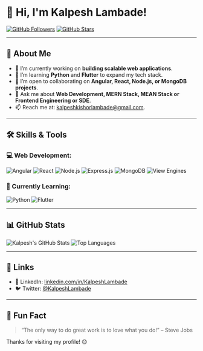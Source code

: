 # 👋 Hi, I'm Kalpesh Lambade!

[![GitHub Followers](https://img.shields.io/github/followers/KalpeshLambade?label=Followers&style=social)](https://github.com/KalpeshLambade)
[![GitHub Stars](https://img.shields.io/github/stars/KalpeshLambade?label=Stars&style=social)](https://github.com/KalpeshLambade)

---

## 🌟 About Me
- 🔭 I’m currently working on **building scalable web applications**.
- 🌱 I’m learning **Python** and **Flutter** to expand my tech stack.
- 👯 I’m open to collaborating on **Angular, React, Node.js, or MongoDB projects**.
- 💬 Ask me about **Web Development, MERN Stack, MEAN Stack or Frontend Engineering or SDE**.
- 📫 Reach me at: [kalpeshkishorlambade@gmail.com](mailto:kalpeshkishorlambade@gmail.com).

---

## 🛠️ Skills & Tools
### 💻 Web Development:
![Angular](https://img.shields.io/badge/Framework-Angular-red?style=flat&logo=angular&logoColor=white)
![React](https://img.shields.io/badge/Library-React-blue?style=flat&logo=react&logoColor=white)
![Node.js](https://img.shields.io/badge/Runtime-Node.js-green?style=flat&logo=node.js&logoColor=white)
![Express.js](https://img.shields.io/badge/Framework-Express.js-lightgrey?style=flat&logo=express&logoColor=white)
![MongoDB](https://img.shields.io/badge/Database-MongoDB-green?style=flat&logo=mongodb&logoColor=white)
![View Engines](https://img.shields.io/badge/View%20Engines-EJS/Handlebars-orange)

### 🌱 Currently Learning:
![Python](https://img.shields.io/badge/Language-Python-blue?style=flat&logo=python&logoColor=white)
![Flutter](https://img.shields.io/badge/Framework-Flutter-blue?style=flat&logo=flutter&logoColor=white)

---

## 📊 GitHub Stats
![Kalpesh's GitHub Stats](https://github-readme-stats.vercel.app/api?username=KalpeshLambade&show_icons=true&theme=radical)
![Top Languages](https://github-readme-stats.vercel.app/api/top-langs/?username=KalpeshLambade&layout=compact&theme=radical)

---

## 🔗 Links
- 💼 LinkedIn: [linkedin.com/in/KalpeshLambade](https://linkedin.com/in/KalpeshLambade)
- 🐦 Twitter: [@KalpeshLambade](https://twitter.com/KalpeshLambade)

---

## 🎯 Fun Fact
> “The only way to do great work is to love what you do!” – Steve Jobs

Thanks for visiting my profile! 😊
